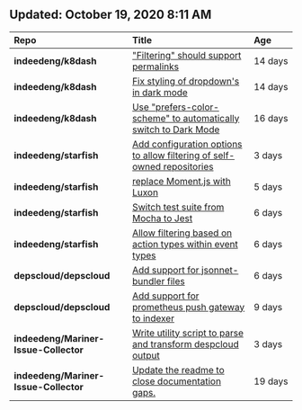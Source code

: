 ## Updated: October 19, 2020 8:11 AM
|**Repo**|**Title**|**Age**|
|:----|:----|:----|
|**indeedeng/k8dash**|["Filtering" should support permalinks](https://github.com/indeedeng/k8dash/issues/153)|14&nbsp;days|
|**indeedeng/k8dash**|[Fix styling of dropdown's in dark mode](https://github.com/indeedeng/k8dash/issues/152)|14&nbsp;days|
|**indeedeng/k8dash**|[Use "prefers-color-scheme" to automatically switch to Dark Mode](https://github.com/indeedeng/k8dash/issues/144)|16&nbsp;days|
|**indeedeng/starfish**|[Add configuration options to allow filtering of self-owned repositories](https://github.com/indeedeng/starfish/issues/65)|3&nbsp;days|
|**indeedeng/starfish**|[replace Moment.js with Luxon](https://github.com/indeedeng/starfish/issues/60)|5&nbsp;days|
|**indeedeng/starfish**|[Switch test suite from Mocha to Jest](https://github.com/indeedeng/starfish/issues/59)|6&nbsp;days|
|**indeedeng/starfish**|[Allow filtering based on action types within event types](https://github.com/indeedeng/starfish/issues/58)|6&nbsp;days|
|**depscloud/depscloud**|[Add support for jsonnet-bundler files](https://github.com/depscloud/depscloud/issues/115)|6&nbsp;days|
|**depscloud/depscloud**|[Add support for prometheus push gateway to indexer](https://github.com/depscloud/depscloud/issues/108)|9&nbsp;days|
|**indeedeng/Mariner-Issue-Collector**|[Write utility script to parse and transform despcloud output](https://github.com/indeedeng/Mariner-Issue-Collector/issues/11)|3&nbsp;days|
|**indeedeng/Mariner-Issue-Collector**|[Update the readme to close documentation gaps.](https://github.com/indeedeng/Mariner-Issue-Collector/issues/2)|19&nbsp;days|